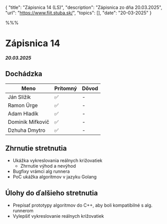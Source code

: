 { 
  "title": "Zápisnica 14 (LS)", 
  "description": "Zápisnica zo dňa 20.03.2025", 
  "url": "https://www.fiit.stuba.sk/", 
  "topics": [],
  "date": "20-03-2025"
} 

%%%

# Zápisnica 14
##### 20.03.2025

## Dochádzka
| Meno     |    Prítomný   |  Dôvod |
|----------|-------------|-------|
| Ján Sližik | ✅ | - |
| Ramon Ürge | ✅ | - |
| Adam Hladík | ✅ | - |
| Dominik Mifkovič | ✅ | - |
| Dzhuha Dmytro  | ✅ | - |

## Zhrnutie stretnutia
- Ukážka vykreslovania reálnych križovatiek
  - Zhrnutie výhod a nevýhod
- Bugfixy vrámci alg runnera
- PoC ukážka algoritmov v jazyku Golang

## Úlohy do ďalšieho stretnutia
- Prepísať prototypy algoritmov do C++, aby boli kompatibilné s alg. runnerom
- Vylepšiť vykreslovanie reálnych križovatiek